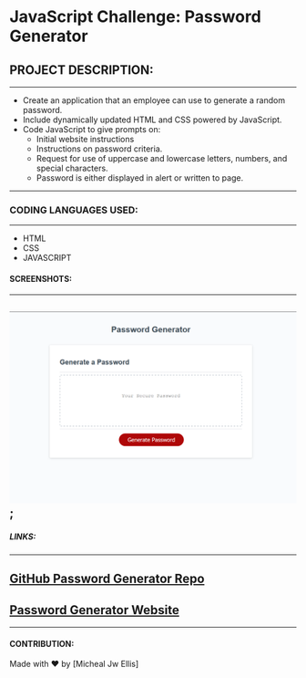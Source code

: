 # JavaScript Challenge: Password Generator

## PROJECT DESCRIPTION:

---

- Create an application that an employee can use to generate a random password.
- Include dynamically updated HTML and CSS powered by JavaScript.
- Code JavaScript to give prompts on: 
    - Initial website instructions
    - Instructions on password criteria.
    - Request for use of uppercase and lowercase letters, numbers, and special characters.
    - Password is either displayed in alert or written to page. 

---

### CODING LANGUAGES USED: 

---

* HTML
* CSS
* JAVASCRIPT

#### SCREENSHOTS: 

---

## ![Password Generator](./assets/images/screenshot.png);

##### LINKS: 

---

## [GitHub Password Generator Repo](https://github.com/MichealJWEllis/Password-Generator)

## [Password Generator Website](https://michealjwellis.github.io/Password-Generator/)



---

#### CONTRIBUTION:

Made with ❤️ by [Micheal Jw Ellis]


